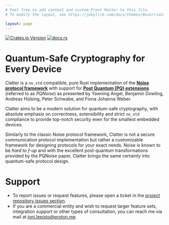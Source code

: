 ```yaml
---
# Feel free to add content and custom Front Matter to this file.
# To modify the layout, see https://jekyllrb.com/docs/themes/#overriding-theme-defaults

layout: page
---
```


[![Crates.io Version](https://img.shields.io/crates/v/clatter?style=flat-square)](https://crates.io/crates/clatter)
[![docs.rs](https://img.shields.io/docsrs/clatter?style=flat-square)](https://docs.rs/clatter/latest/clatter/)

# Quantum-Safe Cryptography for Every Device

Clatter is a `no_std` compatible, pure Rust implementation of the [**Noise protocol framework**](https://noiseprotocol.org/noise.html)
with support for [**Post Quantum (PQ) extensions**](https://doi.org/10.1145/3548606.3560577) (referred to as *PQNoise*) as presented by
Yawning Angel, Benjamin Dowling, Andreas Hülsing, Peter Schwabe, and Fiona Johanna Weber.

Clatter aims to be a modern solution for quantum-safe cryptography, with
absolute emphasis on correctness, extensibility and strict
`no_std` compliance to provide top-notch security even for the smallest
embedded devices. 

Similarly to the classic Noise protocol framework, Clatter is not
a secure communication protocol implementation but rather a customizable
framework for designing protocols for your exact needs. Noise is known to
be *hard to f-up* and with the excellent post-quantum transformations
provided by the PQNoise paper, Clatter brings the same certainty into
quantum-safe protocol design.

# Support

* To report issues or request features, please open a ticket in the
[project repository issues section](https://github.com/jmlepisto/clatter/issues).
* If you are a commercial entity and wish to request larger feature sets,
integration support or other types of consultation, you can reach me via
mail at joni.lepisto@proton.me.